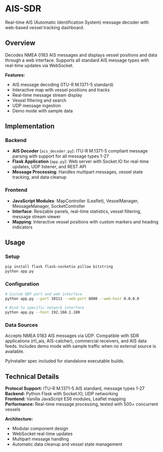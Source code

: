 # AIS-SDR

Real-time AIS (Automatic Identification System) message decoder with web-based vessel tracking dashboard.

## Overview

Decodes NMEA 0183 AIS messages and displays vessel positions and data through a web interface. Supports all standard AIS message types with real-time updates via WebSocket.

**Features:**
- AIS message decoding (ITU-R M.1371-5 standard)
- Interactive map with vessel positions and tracks
- Real-time message stream display
- Vessel filtering and search
- UDP message ingestion
- Demo mode with sample data

## Implementation

### Backend
- **AIS Decoder** (`ais_decoder.py`): ITU-R M.1371-5 compliant message parsing with support for all message types 1-27
- **Flask Application** (`app.py`): Web server with Socket.IO for real-time updates, UDP listener, and REST API
- **Message Processing**: Handles multipart messages, vessel state tracking, and data cleanup

### Frontend
- **JavaScript Modules**: MapController (Leaflet), VesselManager, MessageManager, SocketController
- **Interface**: Resizable panels, real-time statistics, vessel filtering, message stream viewer
- **Mapping**: Interactive vessel positions with custom markers and heading indicators

## Usage

### Setup
```bash
pip install flask flask-socketio pillow bitstring
python app.py
```

### Configuration
```bash
# Custom UDP port and web interface
python app.py --port 10111 --web-port 8080 --web-host 0.0.0.0

# Bind to specific network interface  
python app.py --host 192.168.1.100
```

### Data Sources
Accepts NMEA 0183 AIS messages via UDP. Compatible with SDR applications (rtl_ais, AIS-catcher), commercial receivers, and AIS data feeds. Includes demo mode with sample traffic when no external source is available.

PyInstaller spec included for standalone executable builds.

## Technical Details

**Protocol Support:** ITU-R M.1371-5 AIS standard, message types 1-27  
**Backend:** Python Flask with Socket.IO, UDP networking  
**Frontend:** Vanilla JavaScript ES6 modules, Leaflet mapping  
**Performance:** Real-time message processing, tested with 500+ concurrent vessels  

**Architecture:**
- Modular component design
- WebSocket real-time updates  
- Multipart message handling
- Automatic data cleanup and vessel state management